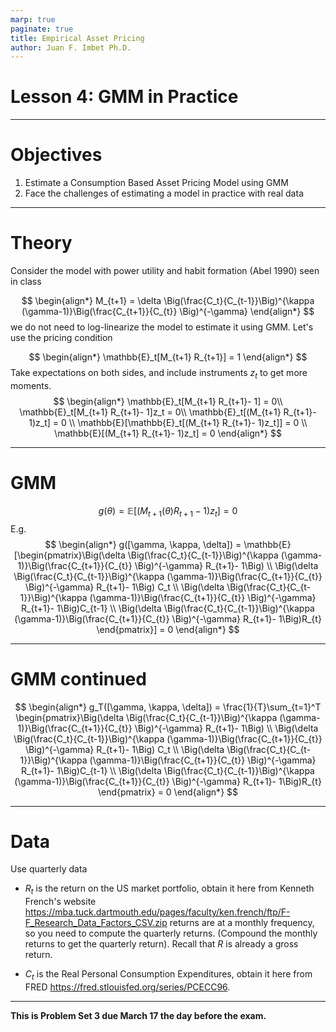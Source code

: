 ```yaml
---
marp: true
paginate: true
title: Empirical Asset Pricing
author: Juan F. Imbet Ph.D.
---
```


# Lesson 4: GMM in Practice 

---
# Objectives

1. Estimate a Consumption Based Asset Pricing Model using GMM 
2. Face the challenges of estimating a model in practice with real data

---
# Theory

Consider the model with power utility and habit formation (Abel 1990) seen in class

$$
\begin{align*}
M_{t+1} = \delta \Big(\frac{C_t}{C_{t-1}}\Big)^{\kappa (\gamma-1)}\Big(\frac{C_{t+1}}{C_{t}} \Big)^{-\gamma}
\end{align*}
$$
we do not need to log-linearize the model to estimate it using GMM. Let's use the pricing condition 

$$
\begin{align*}
\mathbb{E}_t[M_{t+1} R_{t+1}] = 1
\end{align*}
$$
Take expectations on both sides, and include instruments $z_t$ to get more moments. 
$$
\begin{align*}
\mathbb{E}_t[M_{t+1} R_{t+1}- 1] = 0\\
\mathbb{E}_t[M_{t+1} R_{t+1}- 1]z_t = 0\\
\mathbb{E}_t[(M_{t+1} R_{t+1}- 1)z_t] = 0 \\
\mathbb{E}[\mathbb{E}_t[(M_{t+1} R_{t+1}- 1)z_t]] = 0 \\
\mathbb{E}[(M_{t+1} R_{t+1}- 1)z_t] = 0 
\end{align*}
$$

---
# GMM 

$$
g(\theta) = \mathbb{E}[(M_{t+1}(\theta) R_{t+1}- 1)z_t] = 0
$$
E.g. 
$$
\begin{align*}
g([\gamma, \kappa, \delta]) = \mathbb{E}[\begin{pmatrix}\Big(\delta \Big(\frac{C_t}{C_{t-1}}\Big)^{\kappa (\gamma-1)}\Big(\frac{C_{t+1}}{C_{t}} \Big)^{-\gamma} R_{t+1}- 1\Big) \\ \Big(\delta \Big(\frac{C_t}{C_{t-1}}\Big)^{\kappa (\gamma-1)}\Big(\frac{C_{t+1}}{C_{t}} \Big)^{-\gamma} R_{t+1}- 1\Big) C_t \\ \Big(\delta \Big(\frac{C_t}{C_{t-1}}\Big)^{\kappa (\gamma-1)}\Big(\frac{C_{t+1}}{C_{t}} \Big)^{-\gamma} R_{t+1}- 1\Big)C_{t-1} \\ \Big(\delta \Big(\frac{C_t}{C_{t-1}}\Big)^{\kappa (\gamma-1)}\Big(\frac{C_{t+1}}{C_{t}} \Big)^{-\gamma} R_{t+1}- 1\Big)R_{t} \end{pmatrix}] = 0
\end{align*}
$$

---
# GMM continued 

$$
\begin{align*}
g_T([\gamma, \kappa, \delta]) = \frac{1}{T}\sum_{t=1}^T \begin{pmatrix}\Big(\delta \Big(\frac{C_t}{C_{t-1}}\Big)^{\kappa (\gamma-1)}\Big(\frac{C_{t+1}}{C_{t}} \Big)^{-\gamma} R_{t+1}- 1\Big) \\ \Big(\delta \Big(\frac{C_t}{C_{t-1}}\Big)^{\kappa (\gamma-1)}\Big(\frac{C_{t+1}}{C_{t}} \Big)^{-\gamma} R_{t+1}- 1\Big) C_t \\ \Big(\delta \Big(\frac{C_t}{C_{t-1}}\Big)^{\kappa (\gamma-1)}\Big(\frac{C_{t+1}}{C_{t}} \Big)^{-\gamma} R_{t+1}- 1\Big)C_{t-1} \\ \Big(\delta \Big(\frac{C_t}{C_{t-1}}\Big)^{\kappa (\gamma-1)}\Big(\frac{C_{t+1}}{C_{t}} \Big)^{-\gamma} R_{t+1}- 1\Big)R_{t} \end{pmatrix} = 0
\end{align*}
$$

---
# Data 

Use quarterly data 

- $R_t$ is the return on the US market portfolio, obtain it here from Kenneth French's website https://mba.tuck.dartmouth.edu/pages/faculty/ken.french/ftp/F-F_Research_Data_Factors_CSV.zip returns are at a monthly frequency, so you need to compute the quarterly returns. (Compound the monthly returns to get the quarterly return). Recall that $R$ is already a gross return. 

- $C_t$ is the Real Personal Consumption Expenditures, obtain it here from FRED https://fred.stlouisfed.org/series/PCECC96. 

---

**This is Problem Set 3 due March 17 the day before the exam.** 